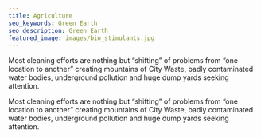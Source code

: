 ```yaml
---
title: Agriculture
seo_keywords: Green Earth
seo_description: Green Earth
featured_image: images/bio_stimulants.jpg
---
```

Most cleaning efforts are nothing but “shifting” of problems from “one location to another” creating mountains of City Waste, badly contaminated water bodies, underground pollution and huge dump yards seeking attention.

Most cleaning efforts are nothing but “shifting” of problems from “one location to another” creating mountains of City Waste, badly contaminated water bodies, underground pollution and huge dump yards seeking attention.

